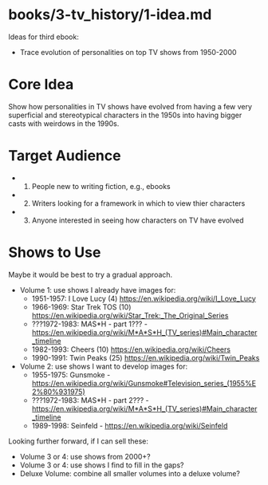 
# books/3-tv_history/1-idea.md

Ideas for third ebook:

- Trace evolution of personalities on top TV shows from 1950-2000

# Core Idea

Show how personalities in TV shows have evolved from having a
few very superficial and stereotypical characters in the 1950s into having
bigger casts with weirdows in the 1990s.

# Target Audience

- 1. People new to writing fiction, e.g., ebooks
- 2. Writers looking for a framework in which to view thier characters
- 3. Anyone interested in seeing how characters on TV have evolved

# Shows to Use

Maybe it would be best to try a gradual approach.

- Volume 1: use shows I already have images for:
  - 1951-1957: I Love Lucy (4) https://en.wikipedia.org/wiki/I_Love_Lucy
  - 1966-1969: Star Trek TOS (10) https://en.wikipedia.org/wiki/Star_Trek:_The_Original_Series
  - ???1972-1983: M*A*S*H - part 1??? - https://en.wikipedia.org/wiki/M*A*S*H_(TV_series)#Main_character_timeline
  - 1982-1993: Cheers (10) https://en.wikipedia.org/wiki/Cheers
  - 1990-1991: Twin Peaks (25) https://en.wikipedia.org/wiki/Twin_Peaks
- Volume 2: use shows I want to develop images for:
  - 1955-1975: Gunsmoke - https://en.wikipedia.org/wiki/Gunsmoke#Television_series_(1955%E2%80%931975)
  - ???1972-1983: M*A*S*H - part 2??? - https://en.wikipedia.org/wiki/M*A*S*H_(TV_series)#Main_character_timeline
  - 1989-1998: Seinfeld - https://en.wikipedia.org/wiki/Seinfeld

Looking further forward, if I can sell these:

- Volume 3 or 4: use shows from 2000+?
- Volume 3 or 4: use shows I find to fill in the gaps?
- Deluxe Volume: combine all smaller volumes into a deluxe volume?


